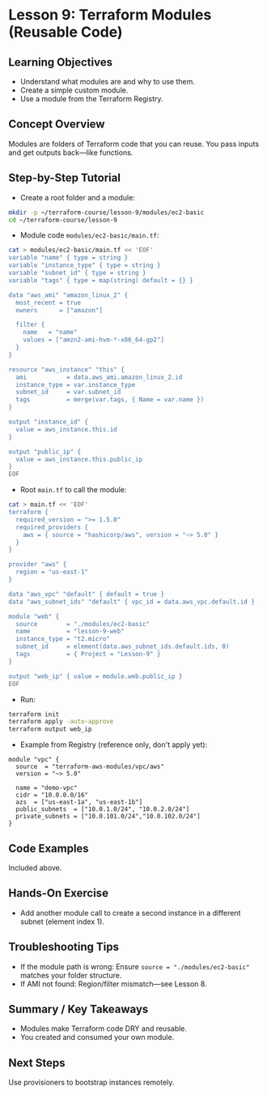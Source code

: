 # Lesson 9: Terraform Modules (Reusable Code)

## Learning Objectives
- Understand what modules are and why to use them.
- Create a simple custom module.
- Use a module from the Terraform Registry.

## Concept Overview
Modules are folders of Terraform code that you can reuse. You pass inputs and get outputs back—like functions.

## Step-by-Step Tutorial
- Create a root folder and a module:
```bash
mkdir -p ~/terraform-course/lesson-9/modules/ec2-basic
cd ~/terraform-course/lesson-9
```

- Module code `modules/ec2-basic/main.tf`:
```bash
cat > modules/ec2-basic/main.tf << 'EOF'
variable "name" { type = string }
variable "instance_type" { type = string }
variable "subnet_id" { type = string }
variable "tags" { type = map(string) default = {} }

data "aws_ami" "amazon_linux_2" {
  most_recent = true
  owners      = ["amazon"]

  filter {
    name   = "name"
    values = ["amzn2-ami-hvm-*-x86_64-gp2"]
  }
}

resource "aws_instance" "this" {
  ami           = data.aws_ami.amazon_linux_2.id
  instance_type = var.instance_type
  subnet_id     = var.subnet_id
  tags          = merge(var.tags, { Name = var.name })
}

output "instance_id" {
  value = aws_instance.this.id
}

output "public_ip" {
  value = aws_instance.this.public_ip
}
EOF
```

- Root `main.tf` to call the module:
```bash
cat > main.tf << 'EOF'
terraform {
  required_version = ">= 1.5.0"
  required_providers {
    aws = { source = "hashicorp/aws", version = "~> 5.0" }
  }
}

provider "aws" {
  region = "us-east-1"
}

data "aws_vpc" "default" { default = true }
data "aws_subnet_ids" "default" { vpc_id = data.aws_vpc.default.id }

module "web" {
  source        = "./modules/ec2-basic"
  name          = "lesson-9-web"
  instance_type = "t2.micro"
  subnet_id     = element(data.aws_subnet_ids.default.ids, 0)
  tags          = { Project = "Lesson-9" }
}

output "web_ip" { value = module.web.public_ip }
EOF
```

- Run:
```bash
terraform init
terraform apply -auto-approve
terraform output web_ip
```

- Example from Registry (reference only, don't apply yet):
```hcl
module "vpc" {
  source  = "terraform-aws-modules/vpc/aws"
  version = "~> 5.0"

  name = "demo-vpc"
  cidr = "10.0.0.0/16"
  azs  = ["us-east-1a", "us-east-1b"]
  public_subnets  = ["10.0.1.0/24", "10.0.2.0/24"]
  private_subnets = ["10.0.101.0/24","10.0.102.0/24"]
}
```

## Code Examples
Included above.

## Hands-On Exercise
- Add another module call to create a second instance in a different subnet (element index 1).

## Troubleshooting Tips
- If the module path is wrong: Ensure `source = "./modules/ec2-basic"` matches your folder structure.
- If AMI not found: Region/filter mismatch—see Lesson 8.

## Summary / Key Takeaways
- Modules make Terraform code DRY and reusable.
- You created and consumed your own module.

## Next Steps
Use provisioners to bootstrap instances remotely.